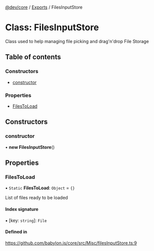 [@dev/core](../README.md) / [Exports](../modules.md) / FilesInputStore

# Class: FilesInputStore

Class used to help managing file picking and drag'n'drop
File Storage

## Table of contents

### Constructors

- [constructor](FilesInputStore.md#constructor)

### Properties

- [FilesToLoad](FilesInputStore.md#filestoload)

## Constructors

### constructor

• **new FilesInputStore**()

## Properties

### FilesToLoad

▪ `Static` **FilesToLoad**: `Object` = `{}`

List of files ready to be loaded

#### Index signature

▪ [key: `string`]: `File`

#### Defined in

https://github.com/babylon.js/core/src/Misc/filesInputStore.ts:9
